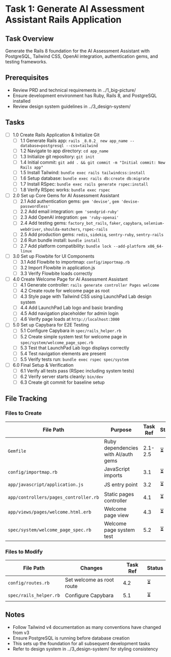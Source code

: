 # Task 1: Generate AI Assessment Assistant Rails Application

## Task Overview
Generate the Rails 8 foundation for the AI Assessment Assistant with PostgreSQL, Tailwind CSS, OpenAI integration, authentication gems, and testing frameworks.

## Prerequisites
- Review PRD and technical requirements in ../1_big-picture/
- Ensure development environment has Ruby, Rails 8, and PostgreSQL installed
- Review design system guidelines in ../3_design-system/

## Tasks

- [ ] 1.0 Create Rails Application & Initialize Git
  - [ ] 1.1 Generate Rails app: `rails _8.0.2_ new app_name --database=postgresql --css=tailwind`
  - [ ] 1.2 Navigate to app directory: `cd app_name`
  - [ ] 1.3 Initialize git repository: `git init`
  - [ ] 1.4 Initial commit: `git add . && git commit -m "Initial commit: New Rails app"`
  - [ ] 1.5 Install Tailwind: `bundle exec rails tailwindcss:install`
  - [ ] 1.6 Setup database: `bundle exec rails db:create db:migrate`
  - [ ] 1.7 Install RSpec: `bundle exec rails generate rspec:install`
  - [ ] 1.8 Verify RSpec works: `bundle exec rspec`

- [ ] 2.0 Set up Core Gems for AI Assessment Assistant
  - [ ] 2.1 Add authentication gems: `gem 'devise'`, `gem 'devise-passwordless'`
  - [ ] 2.2 Add email integration: `gem 'sendgrid-ruby'`
  - [ ] 2.3 Add OpenAI integration: `gem 'ruby-openai'`
  - [ ] 2.4 Add testing gems: `factory_bot_rails`, `faker`, `capybara`, `selenium-webdriver`, `shoulda-matchers`, `rspec-rails`
  - [ ] 2.5 Add production gems: `redis`, `sidekiq`, `sentry-ruby`, `sentry-rails`
  - [ ] 2.6 Run bundle install: `bundle install`
  - [ ] 2.7 Add platform compatibility: `bundle lock --add-platform x86_64-linux`

- [ ] 3.0 Set up Flowbite for UI Components
  - [ ] 3.1 Add Flowbite to importmap: `config/importmap.rb`
  - [ ] 3.2 Import Flowbite in application.js
  - [ ] 3.3 Verify Flowbite loads correctly

- [ ] 4.0 Create Welcome Page for AI Assessment Assistant
  - [ ] 4.1 Generate controller: `rails generate controller Pages welcome`
  - [ ] 4.2 Create route for welcome page as root
  - [ ] 4.3 Style page with Tailwind CSS using LaunchPad Lab design system
  - [ ] 4.4 Add LaunchPad Lab logo and basic branding
  - [ ] 4.5 Add navigation placeholder for admin login
  - [ ] 4.6 Verify page loads at `http://localhost:3000`

- [ ] 5.0 Set up Capybara for E2E Testing
  - [ ] 5.1 Configure Capybara in `spec/rails_helper.rb`
  - [ ] 5.2 Create simple system test for welcome page in `spec/system/welcome_page_spec.rb`
  - [ ] 5.3 Test that LaunchPad Lab logo displays correctly
  - [ ] 5.4 Test navigation elements are present
  - [ ] 5.5 Verify tests run: `bundle exec rspec spec/system`

- [ ] 6.0 Final Setup & Verification
  - [ ] 6.1 Verify all tests pass (RSpec including system tests)
  - [ ] 6.2 Verify server starts cleanly: `bin/dev`
  - [ ] 6.3 Create git commit for baseline setup

## File Tracking

### Files to Create
| File Path | Purpose | Task Ref | Status |
|-----------|---------|----------|--------|
| `Gemfile` | Ruby dependencies with AI/auth gems | 2.1-2.5 | ⏳ |
| `config/importmap.rb` | JavaScript imports | 3.1 | ⏳ |
| `app/javascript/application.js` | JS entry point | 3.2 | ⏳ |
| `app/controllers/pages_controller.rb` | Static pages controller | 4.1 | ⏳ |
| `app/views/pages/welcome.html.erb` | Welcome page view | 4.3 | ⏳ |
| `spec/system/welcome_page_spec.rb` | Welcome page system test | 5.2 | ⏳ |

### Files to Modify
| File Path | Changes | Task Ref | Status |
|-----------|---------|----------|--------|
| `config/routes.rb` | Set welcome as root route | 4.2 | ⏳ |
| `spec/rails_helper.rb` | Configure Capybara | 5.1 | ⏳ |

## Notes
- Follow Tailwind v4 documentation as many conventions have changed from v3
- Ensure PostgreSQL is running before database creation
- This sets up the foundation for all subsequent development tasks
- Refer to design system in ../3_design-system/ for styling consistency 
